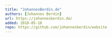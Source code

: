 ```yaml
---
title: "JohannesBerdin.de"
authors: [Johannes Berdin]
url: https://johannesberdin.de/
added: 2018-05-18
repo: https://github.com/johannesberdin/website
---
```

